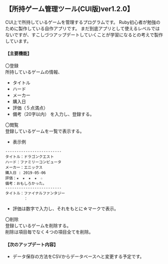 ## 【所持ゲーム管理ツール(CUI版)ver1.2.0】

CUI上で所持しているゲームを管理するプログラムです。
Ruby初心者が勉強のために製作している自作アプリです。
まだ到底アプリとして使えるレベルではないですが、すこしづつアップデートしていくことが学習になるとの考えで製作しています。

#### 【主要機能】

〇登録  
所持しているゲームの情報、
- タイトル
- ハード
- メーカー
- 購入日
- 評価（５点満点）
- 備考（20字以内）
を入力し、登録する。  

〇閲覧  
登録しているゲームを一覧で表示する。
- 表示例

```
-------------------------
タイトル：ドラゴンクエスト
ハード：ファミリーコンピュータ
メーカー：エニックス
購入日 : 2019-05-06
評価：★　★　★　★　☆
備考：おもしろかった。
-------------------------
タイトル：ファイナルファンタジー
　　　　　：
```

- 評価は数字で入力し、それをもとに☆マークで表示。  

〇削除  
登録しているゲームを削除する。  
削除は項目毎でなく４つの項目全てを削除。

#### 【次のアップデート内容】
- データ保存の方法をCSVからデータベースへと変更する予定です。
